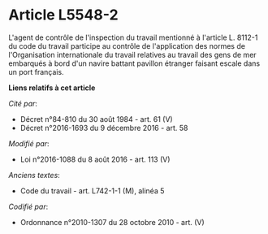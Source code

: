 # Article L5548-2

L'agent de contrôle de l'inspection du travail mentionné à l'article L. 8112-1 du code du travail participe au contrôle de
l'application des normes de l'Organisation internationale du travail relatives au travail des gens de mer embarqués à bord
d'un navire battant pavillon étranger faisant escale dans un port français.

**Liens relatifs à cet article**

_Cité par_:

  - Décret n°84-810 du 30 août 1984 - art. 61 (V)
  - Décret n°2016-1693 du 9 décembre 2016 - art. 58

_Modifié par_:

  - Loi n°2016-1088 du 8 août 2016 - art. 113 (V)

_Anciens textes_:

  - Code du travail - art. L742-1-1 (M), alinéa 5

_Codifié par_:

  - Ordonnance n°2010-1307 du 28 octobre 2010 - art. (V)
